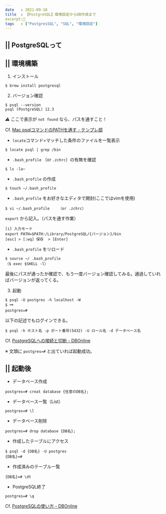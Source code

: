 ```yaml
---
date   : 2021-09-18
title  : 【PostgreSQL】環境設定からDB作成まで
excerpt:🐘
tags   : ["PostgresSQL", "SQL", "環境設定"]
---
```


## || PostgreSQLって

## || 環境構築

1. インストール
```linux
$ brew install postgresql
```

2. バージョン確認
```linux
$ psql --version
psql (PostgreSQL) 12.3
```
*⚠︎* ここで表示が `not found` なら、パスを通すこと！

Cf. [Mac psqlコマンドのPATHを通す - テンプレ部](https://awesomecatsis.com/mac-psql-path/)

* `locate`コマンド=マッチした条件のファイルを一覧表示
```linux
$ locate psql | grep /bin
```
*  `.bash_profile` （or `.zchrc`）の有無を確認
```linux
$ ls -la~
```
* `.bash_profile` の作成
```linux
$ touch ~/.bash_profile
```
* `.bash_profile` をお好きなエディタで開封(ここではvimを使用)
```linux
$ vi ~/.bash_profile    （or .zchrc）
```
`export` から記入。（パスを通す作業）
```linux
[i] 入力モード
export PATH=$PATH:/Library/PostgreSQL/{バージョン}/bin
[esc] > [:wq] 保存  > [Enter]
```
* `.bash_profile` をリロード
```linux
$ source ~/ .bash_profile
（$ exec $SHELL -l）
```
最後にパスが通ったか確認で、もう一度バージョン確認してみる。通過していればバージョンが返ってくる。

3. 起動
```linux
$ psql -U postgres -h localhost -W
$ 🗝
postgres=#
```
以下の記述でもログインできる。
```linux
$ psql -h ホスト名 -p ポート番号(5432) -U ロール名 -d データベース名
```
Cf. [PostgreSQLへの接続と切断 - DBOnline](https://www.dbonline.jp/postgresql/connect/index2.html)



※ 文頭に `postgres=#` と出ていれば起動成功。

## || 起動後

* データベース作成
```linux
postgres=# creat database {任意のDB名};
```

* データベース一覧（List）
```linux
postgres=# \l
```

* データベース削除
```linux
postgres=# drop database {DB名};
```

* 作成したテーブルにアクセス
```linux
$ psql -d {DB名} -U postgres
{DB名}=#
```

* 作成済みのテーブル一覧
```linux
{DB名}=# \dt
```

* PostgreSQL終了
```linux
postgres=# \q
```

Cf. [PostgreSQLの使い方 - DBOnline](https://www.dbonline.jp/postgresql/#section_ini)
